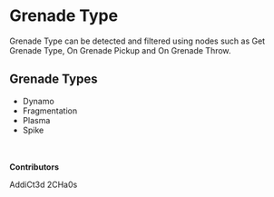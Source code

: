# Grenade Type
Grenade Type can be detected and filtered using nodes such as Get Grenade Type, On Grenade Pickup and On Grenade Throw.

## Grenade Types
* Dynamo
* Fragmentation
* Plasma
* Spike

\
\
**Contributors**

AddiCt3d 2CHa0s